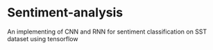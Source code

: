 # Sentiment-analysis
An implementing of CNN and RNN for sentiment classification on SST dataset using tensorflow
